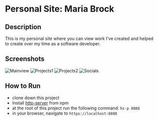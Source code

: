 # Personal Site: Maria Brock

## Description
This is my personal site where you can view work I've created and helped to create over my time as a software developer.

## Screenshots
![Mainview](https://raw.githubusercontent.com/mariabrock/personal-bio-site-2.0/master/src/screenshots/screenshot1.PNG)
![Projects1](https://raw.githubusercontent.com/mariabrock/personal-bio-site-2.0/master/src/screenshots/screenshot4.PNG)
![Projects2](https://raw.githubusercontent.com/mariabrock/personal-bio-site-2.0/master/src/screenshots/screenshot5.PNG)
![Socials](https://raw.githubusercontent.com/mariabrock/personal-bio-site-2.0/master/src/screenshots/screenshot6.PNG)

## How to Run
* clone down this project 
* Install [http-server](https://www.npmjs.com/package/http-server) from npm
* at the root of this project run the following command: `hs-p 8888`
* in your browser, navigate to `https://localhost:8888`